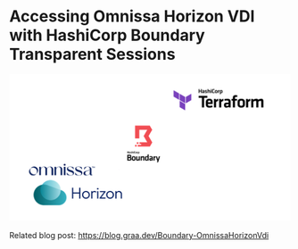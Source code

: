 # Accessing Omnissa Horizon VDI with HashiCorp Boundary Transparent Sessions

![Logo](header.png "Accessing Omnissa Horizon VDI with HashiCorp Boundary Transparent Sessions")

Related blog post: https://blog.graa.dev/Boundary-OmnissaHorizonVdi
